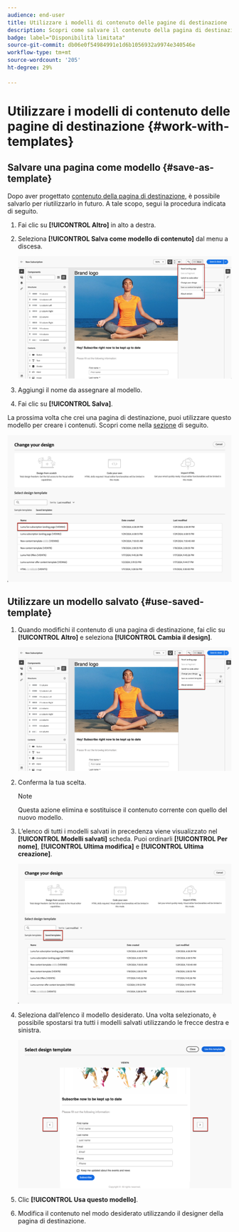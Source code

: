 ```yaml
---
audience: end-user
title: Utilizzare i modelli di contenuto delle pagine di destinazione
description: Scopri come salvare il contenuto della pagina di destinazione come modello di progettazione e riutilizzarlo nel web di Campaign
badge: label="Disponibilità limitata"
source-git-commit: db06e0f54984991e1d6b1056932a9974e340546e
workflow-type: tm+mt
source-wordcount: '205'
ht-degree: 29%

---
```


# Utilizzare i modelli di contenuto delle pagine di destinazione {#work-with-templates}

## Salvare una pagina come modello {#save-as-template}

Dopo aver progettato [contenuto della pagina di destinazione](lp-content.md), è possibile salvarlo per riutilizzarlo in futuro. A tale scopo, segui la procedura indicata di seguito.

1. Fai clic su **[!UICONTROL Altro]** in alto a destra.

1. Seleziona **[!UICONTROL Salva come modello di contenuto]** dal menu a discesa.

   ![](assets/lp-save-as-template.png)

1. Aggiungi il nome da assegnare al modello.

1. Fai clic su **[!UICONTROL Salva]**.

La prossima volta che crei una pagina di destinazione, puoi utilizzare questo modello per creare i contenuti. Scopri come nella [sezione](#use-saved-template) di seguito.

![](assets/lp-saved-template.png)

## Utilizzare un modello salvato {#use-saved-template}

<!--Not for GA?-->

1. Quando modifichi il contenuto di una pagina di destinazione, fai clic su **[!UICONTROL Altro]** e seleziona **[!UICONTROL Cambia il design]**.

   ![](assets/lp-change-your-design.png)

1. Conferma la tua scelta.

   >[!NOTE]
   >
   >Questa azione elimina e sostituisce il contenuto corrente con quello del nuovo modello.

1. L’elenco di tutti i modelli salvati in precedenza viene visualizzato nel **[!UICONTROL Modelli salvati]** scheda. Puoi ordinarli **[!UICONTROL Per nome]**, **[!UICONTROL Ultima modifica]** e **[!UICONTROL Ultima creazione]**.

   ![](assets/lp-saved-templates.png)

1. Seleziona dall’elenco il modello desiderato. Una volta selezionato, è possibile spostarsi tra tutti i modelli salvati utilizzando le frecce destra e sinistra.

   ![](assets/lp-select-saved-template.png)

1. Clic **[!UICONTROL Usa questo modello]**.

1. Modifica il contenuto nel modo desiderato utilizzando il designer della pagina di destinazione.

<!--Primary page templates and subpage templates are managed separately, meaning that you cannot use a primary page template to create a subpage, and vice versa. TBC in Web user interface-->
